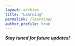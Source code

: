 ```yaml
---
layout: archive
title: "Learning"
permalink: /learning/
author_profile: true
---
```


***Stay tuned for future updates!***
